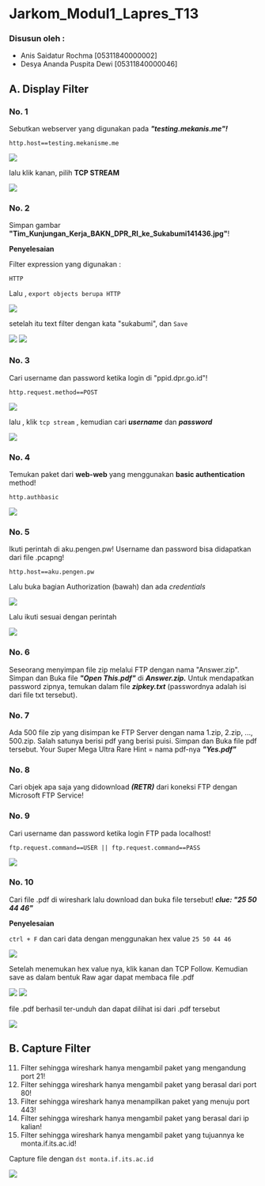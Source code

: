 # Jarkom_Modul1_Lapres_T13

### Disusun oleh :
- Anis Saidatur Rochma          [05311840000002]
- Desya Ananda Puspita Dewi     [05311840000046]

## A. Display Filter

### No. 1 
Sebutkan webserver yang digunakan pada ***"testing.mekanis.me"!***

```
http.host==testing.mekanisme.me
```
![](/img/1.png)

lalu klik kanan, pilih **TCP STREAM**

![](/img/1b.png)

### No. 2 
Simpan gambar **"Tim_Kunjungan_Kerja_BAKN_DPR_RI_ke_Sukabumi141436.jpg"**!

**Penyelesaian**

Filter expression yang digunakan : 
```
HTTP
```
Lalu , `export objects berupa HTTP`

![](/img/2.png)

setelah itu text filter dengan kata "sukabumi", dan `Save`

![](/img/sukabumi.png)
![](/img/Tim_Kunjungan_Kerja_BAKN_DPR_RI_ke_Sukabumi141436.jpg)

### No. 3 
Cari username dan password ketika login di "ppid.dpr.go.id"!

```
http.request.method==POST
```
![](/img/3.png)

lalu , klik ```tcp stream``` , kemudian cari ***username*** dan ***password***

![](/img/3l.png)

### No. 4
Temukan paket dari **web-web** yang menggunakan **basic authentication** method!

```http.authbasic```

![](/img/4.png)

### No. 5
Ikuti perintah di aku.pengen.pw! Username dan password bisa didapatkan dari file .pcapng!

```http.host==aku.pengen.pw```

Lalu buka bagian Authorization (bawah) dan ada *credentials*

![](/img/5.png)

Lalu ikuti sesuai dengan perintah 

![](/img/5a.png)

### No. 6
Seseorang menyimpan file zip melalui FTP dengan nama "Answer.zip". Simpan dan Buka file ***"Open This.pdf"*** di ***Answer.zip.*** Untuk mendapatkan password zipnya, temukan dalam file ***zipkey.txt*** (passwordnya adalah isi dari file txt tersebut).
### No. 7 
Ada 500 file zip yang disimpan ke FTP Server dengan nama 1.zip, 2.zip, ..., 500.zip. Salah satunya berisi pdf yang berisi puisi. Simpan dan Buka file pdf tersebut.
Your Super Mega Ultra Rare Hint = nama pdf-nya ***"Yes.pdf"***
### No. 8 
Cari objek apa saja yang didownload ***(RETR)*** dari koneksi FTP dengan Microsoft FTP Service!
### No. 9
Cari username dan password ketika login FTP pada localhost!

```
ftp.request.command==USER || ftp.request.command==PASS
```

![](/img/9.png)
### No. 10 
Cari file .pdf di wireshark lalu download dan buka file tersebut!
    ***clue: "25 50 44 46"*** 

**Penyelesaian**

` ctrl + F ` dan cari data dengan menggunakan hex value `25 50 44 46`

![](/img/10.1.png)

Setelah menemukan hex value nya, klik kanan dan TCP Follow. Kemudian save as dalam bentuk Raw agar dapat membaca file .pdf

![](/img/10-3.png)
![](/img/10-2.png)

file .pdf berhasil ter-unduh dan dapat dilihat isi dari .pdf tersebut

![](/img/10.4.png)

## B. Capture Filter
11. Filter sehingga wireshark hanya mengambil paket yang mengandung port 21!
12. Filter sehingga wireshark hanya mengambil paket yang berasal dari port 80!
13. Filter sehingga wireshark hanya menampilkan paket yang menuju port 443!
14. Filter sehingga wireshark hanya mengambil paket yang berasal dari ip kalian!
15. Filter sehingga wireshark hanya mengambil paket yang tujuannya ke monta.if.its.ac.id!

Capture file dengan ```dst monta.if.its.ac.id```

![](/img/15a.png)

